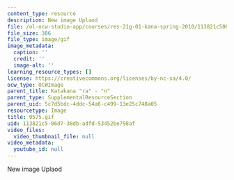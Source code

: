 ```yaml
---
content_type: resource
description: New image Uplaod
file: /ol-ocw-studio-app/courses/res-21g-01-kana-spring-2010/113821c506d738dbadfd53452be798af_0575.gif
file_size: 386
file_type: image/gif
image_metadata:
  caption: ''
  credit: ''
  image-alt: ''
learning_resource_types: []
license: https://creativecommons.org/licenses/by-nc-sa/4.0/
ocw_type: OCWImage
parent_title: Katakana "ra" - "n"
parent_type: SupplementalResourceSection
parent_uid: 5c7d5bdc-4ddc-54a6-c499-13e25c748a05
resourcetype: Image
title: 0575.gif
uid: 113821c5-06d7-38db-adfd-53452be798af
video_files:
  video_thumbnail_file: null
video_metadata:
  youtube_id: null
---
```

New image Uplaod